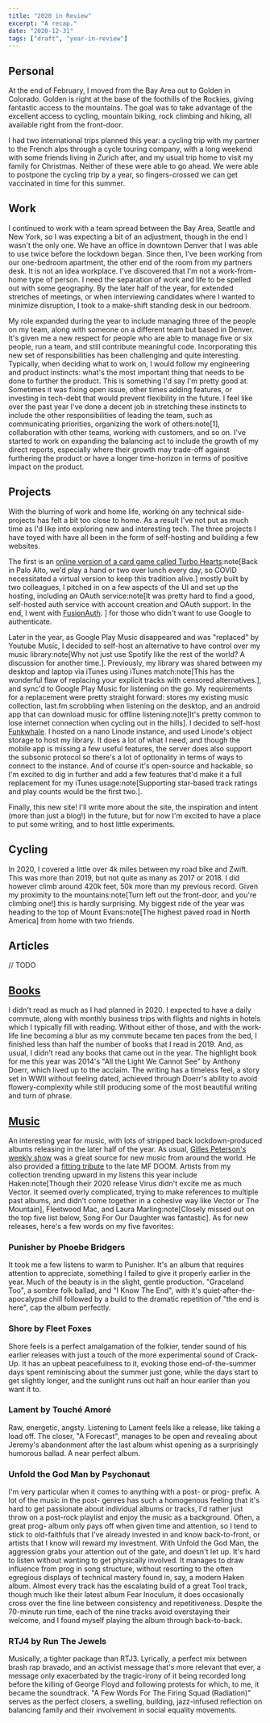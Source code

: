 ```yaml
---
title: "2020 in Review"
excerpt: "A recap."
date: "2020-12-31"
tags: ["draft", "year-in-review"]
---
```


## Personal

At the end of February, I moved from the Bay Area out to Golden in Colorado. Golden is right at the
base of the foothills of the Rockies, giving fantastic access to the mountains. The goal was to take
advantage of the excellent access to cycling, mountain biking, rock climbing and hiking, all
available right from the front-door.

I had two international trips planned this year: a cycling trip with my partner to the French alps
through a cycle touring company, with a long weekend with some friends living in Zurich after, and
my usual trip home to visit my family for Christmas. Neither of these were able to go ahead. We were
able to postpone the cycling trip by a year, so fingers-crossed we can get vaccinated in time for
this summer.

## Work

I continued to work with a team spread between the Bay Area, Seattle and New York, so I was
expecting a bit of an adjustment, though in the end I wasn't the only one. We have an office in
downtown Denver that I was able to use twice before the lockdown began. Since then, I've been
working from our one-bedroom apartment, the other end of the room from my partners desk. It is not
an idea workplace. I've discovered that I'm not a work-from-home type of person. I need the
separation of work and life to be spelled out with some geography. By the later half of the year,
for extended stretches of meetings, or when interviewing candidates where I wanted to minimize
disruption, I took to a make-shift standing desk in our bedroom.

My role expanded during the year to include managing three of the people on my team, along with
someone on a different team but based in Denver. It's given me a new respect for people who are able
to manage five or six people, run a team, and still contribute meaningful code. Incorporating this
new set of responsibilities has been challenging and quite interesting. Typically, when deciding
what to work on, I would follow my engineering and product instincts: what's the most important
thing that needs to be done to further the product. This is something I'd say I'm pretty good at.
Sometimes it was fixing open issue, other times adding features, or investing in tech-debt that
would prevent flexibility in the future. I feel like over the past year I've done a decent job in
stretching these instincts to include the other responsibilities of leading the team, such as
communicating priorities, organizing the work of others:note[1], collaboration with other teams,
working with customers, and so on. I've started to work on expanding the balancing act to include
the growth of my direct reports, especially where their growth may trade-off against furthering the
product or have a longer time-horizon in terms of positive impact on the product.

## Projects

With the blurring of work and home life, working on any technical side-projects has felt a bit too
close to home. As a result I've not put as much time as I'd like into exploring new and interesting
tech. The three projects I have toyed with have all been in the form of self-hosting and building a
few websites.

The first is an
[online version of a card game called Turbo Hearts](https://play.anti.run/lobby):note[Back in Palo
Alto, we'd play a hand or two over lunch every day, so COVID necessitated a virtual version to keep
this tradition alive.] mostly built by two colleagues, I pitched in on a few aspects of the UI and
set up the hosting, including an OAuth service:note[It was pretty hard to find a good, self-hosted
auth service with account creation and OAuth support. In the end, I went with
[FusionAuth](https://fusionauth.io/). ] for those who didn't want to use Google to authenticate.

Later in the year, as Google Play Music disappeared and was "replaced" by Youtube Music, I decided
to self-host an alternative to have control over my music library:note[Why not just use Spotify like
the rest of the world? A discussion for another time.]. Previously, my library was shared between my
desktop and laptop via iTunes using iTunes match:note[This has the wonderful flaw of replacing your
explicit tracks with censored alternatives.], and sync'd to Google Play Music for listening on the
go. My requirements for a replacement were pretty straight forward: stores my existing music
collection, last.fm scrobbling when listening on the desktop, and an android app that can download
music for offline listening:note[It's pretty common to lose internet connection when cycling out in
the hills]. I decided to self-host [Funkwhale](https://funkwhale.audio/). I hosted on a nano Linode
instance, and used Linode's object storage to host my library. It does a lot of what I need, and
though the mobile app is missing a few useful features, the server does also support the subsonic
protocol so there's a lot of optionality in terms of ways to connect to the instance. And of course
it's open-source and hackable, so I'm excited to dig in further and add a few features that'd make
it a full replacement for my iTunes usage:note[Supporting star-based track ratings and play counts
would be the first two.].

Finally, this new site! I'll write more about the site, the inspiration and intent (more than just a
blog!) in the future, but for now I'm excited to have a place to put some writing, and to host
little experiments.

## Cycling

In 2020, I covered a little over 4k miles between my road bike and Zwift. This was more than 2019,
but not quite as many as 2017 or 2018. I did however climb around 420k feet, 50k more than my
previous record. Given my proximity to the mountains:note[Turn left out the front-door, and you're
climbing one!] this is hardly surprising. My biggest ride of the year was heading to the top of
Mount Evans:note[The highest paved road in North America] from home with two friends.

## Articles

// TODO

## [Books](https://www.goodreads.com/user/show/1855107-tim)

I didn't read as much as I had planned in 2020. I expected to have a daily commute, along with
monthly business trips with flights and nights in hotels which I typically fill with reading.
Without either of those, and with the work-life line becoming a blur as my commute became ten paces
from the bed, I finished less than half the number of books that I read in 2019. And, as usual, I
didn't read any books that came out in the year. The highlight book for me this year was 2014's "All
the Light We Cannot See" by Anthony Doerr, which lived up to the acclaim. The writing has a timeless
feel, a story set in WWII without feeling dated, achieved through Doerr's ability to avoid
flowery-complexity while still producing some of the most beautiful writing and turn of phrase.

## [Music](https://www.last.fm/user/Pixelzerox/library/albums?from=2020-01-01&to=2020-12-31)

An interesting year for music, with lots of stripped back lockdown-produced albums releasing in the
later half of the year. As usual,
[Gilles Peterson's weekly show](https://www.bbc.co.uk/programmes/b01fm4ss) was a great source for
new music from around the world. He also provided a
[fitting tribute](https://worldwidefm.net/show/mf-doom-in-tribute/) to the late MF DOOM. Artists
from my collection trending upward in my listens this year include Haken:note[Though their 2020
release Virus didn't excite me as much Vector. It seemed overly complicated, trying to make
references to multiple past albums, and didn't come together in a cohesive way like Vector or The
Mountain], Fleetwood Mac, and Laura Marling:note[Closely missed out on the top five list below, Song
For Our Daughter was fantastic]. As for new releases, here's a few words on my five favorites:

### Punisher by Phoebe Bridgers

It took me a few listens to warm to Punisher. It's an album that requires attention to appreciate,
something I failed to give it properly earlier in the year. Much of the beauty is in the slight,
gentle production. "Graceland Too", a sombre folk ballad, and "I Know The End", with it's
quiet-after-the-apocalypse chill followed by a build to the dramatic repetition of "the end is
here", cap the album perfectly.

### Shore by Fleet Foxes

Shore feels is a perfect amalgamation of the folkier, tender sound of his earlier releases with just
a touch of the more experimental sound of Crack-Up. It has an upbeat peacefulness to it, evoking
those end-of-the-summer days spent reminiscing about the summer just gone, while the days start to
get slightly longer, and the sunlight runs out half an hour earlier than you want it to.

### Lament by Touché Amoré

Raw, energetic, angsty. Listening to Lament feels like a release, like taking a load off. The
closer, "A Forecast", manages to be open and revealing about Jeremy's abandonment after the last
album whist opening as a surprisingly humorous ballad. A near perfect album.

### Unfold the God Man by Psychonaut

I'm very particular when it comes to anything with a post- or prog- prefix. A lot of the music in
the post- genres has such a homogenous feeling that it's hard to get passionate about individual
albums or tracks, I'd rather just throw on a post-rock playlist and enjoy the music as a background.
Often, a great prog- album only pays off when given time and attention, so I tend to stick to
old-faithfuls that I've already invested in and know back-to-front, or artists that I know will
reward my investment. With Unfold the God Man, the aggression grabs your attention out of the gate,
and doesn't let up. It's hard to listen without wanting to get physically involved. It manages to
draw influence from prog in song structure, without resorting to the often egregious displays of
technical mastery found in, say, a modern Haken album. Almost every track has the escalating build
of a great Tool track, though much like their latest album Fear Inoculum, it does occasionally cross
over the fine line between consistency and repetitiveness. Despite the 70-minute run time, each of
the nine tracks avoid overstaying their welcome, and I found myself playing the album through
back-to-back.

### RTJ4 by Run The Jewels

Musically, a tighter package than RTJ3. Lyrically, a perfect mix between brash rap bravado, and an
activist message that's more relevant that ever, a message only exacerbated by the tragic-irony of
it being recorded long before the killing of George Floyd and following protests for which, to me,
it became the soundtrack. "A Few Words For The Firing Squad (Radiation)" serves as the perfect
closers, a swelling, building, jazz-infused reflection on balancing family and their involvement in
social equality movements.
